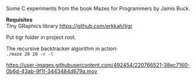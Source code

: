 Some C experiments from the book Mazes for Programmers by Jamis Buck.

**Requisites**  
TIny GRaphics library 
https://github.com/erkkah/tigr  

Put tigr folder in project root.

The recursive backtracker algorithm in action:  
```./maze 20 20 -r -l```

https://user-images.githubusercontent.com/492454/220766521-38ec7160-0b6d-43ab-9f1f-3443484d679a.mov
